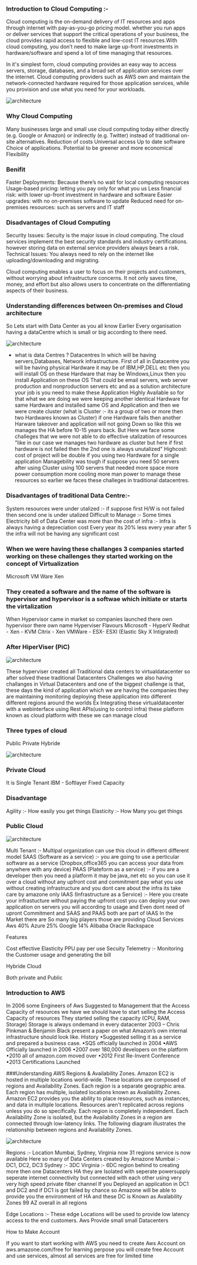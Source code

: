 ### Introduction to Cloud Computing :-

  Cloud computing is the on-demand delivery of IT resources and apps through internet with pay-as-you-go pricing model.
  whether you run apps or deliver services that support the critical operations of your business, the cloud provides rapid access to flexible and low-cost IT 
  resources.With cloud computing, you don’t need to make large up-front investments in hardware/software and spend a lot of time managing that resources.

  In it's simplest form, cloud computing provides an easy way to access servers, storage, databases, and a broad set of application services over the internet. 
  Cloud computing providers such as AWS own and maintain the network-connected hardware required for those application services, while you provision and use 
  what you need for your workloads.

![architecture](./images/WhatIsCC.png)

### Why Cloud Computing

  Many businesses large and small use cloud computing today either directly  (e.g. Google or Amazon) or indirectly (e.g. Twitter) instead of traditional on-site alternatives.
   Reduction of costs
   Universal access
   Up to date software
   Choice of applications.
   Potential to be greener and more economical
   Flexibility

### Benifit

  Faster Deployments: Because there’s no wait for local computing resources
  Usage-based pricing: letting you pay only for what you us
  Less financial risk: with lower up-front investment in hardware and software
  Easier upgrades: with no on-premises software to update
  Reduced need for on-premises resources: such as servers and IT staff

### Disadvantages of Cloud Computing

  Security Issues: Secuity is the major issue in cloud computing. The cloud  services implement the best security standards and industry  certifications. however storing data on external service providers always  bears a risk.
  Technical Issues: You always need to rely on the internet like  uploading/downloading and migrating.

  Cloud computing enables a user to focus on their projects and customers, without worrying about infrastructure concerns. It not only
  saves time, money, and effort but also allows users to concentrate on the differentiating aspects of their business.

### Understanding differences between On-premises and Cloud architecture

  So Lets start with Data Center as you all know Earlier Every organisation having a dataCentre which is small or big according to there need.

![architecture](./images/TraditionalDataCenter.png)

- what is data Centres ? 
  Datacentres In which will be having servers,Databases, Network infrastructure.
  First of all in Datacentre you will be having physical Hardware it may be of IBM,HP,DELL etc then you will install OS on these Hardware that may be Windows,Linux then you install Application on these OS That could be email servers,
  web server production and nonproduction servers etc and as a solution architecture your job is you need to make these Application Highly Available so for that what we are doing we were keeping another identical Hardware for same Hardware and installed same OS and Application
  and then we were create cluster (what is Cluster :- its a group of two or more then two  Hardwares known as Cluster) if one Hardware fails then another Harware takeover and application will not going Down so like this we manages the
  HA before 10-15 years back. But Here we face some challeges that we were not able to do effective utalization of resources "like in our case we manages two hardware as cluster but here if first hardware is not failed then the 2nd 
  one is always unutalized" 
  Highcost:  cost of project will be double if you using two Hardware for a single application 
  Managebility was tough if suppose you need 50 servers after using Cluster using 100 servers that needed more space more power consumption more cooling more man power to manage these resources so earlier we faces these challeges in traditional datacentres.

### Disadvantages of traditional Data Centre:- 
  System resources were under utalized :- if suppose first H/W is not failed then second one is under utalized
  Difficult to Manage :- 
  Some times Electricity bill of Data Center was more than the cost of infra :- infra is always having a depreciation cost Every year its 20% less every year after 5 the infra will not be having any significant cost 

### When we were having these challanges 3 companies started working on these challenges they started working on the concept of Virtualization
  Microsoft 
  VM Ware
  Xen

### They created a software and the name of the software is hypervisor and hypervisor is a softwae which initiate or starts the virtalization
  When Hypervisor came in market so companies launched there own hypervisor there own name
  Hyperviser Flavours
  Microsoft - HyperV
  Redhat - Xen - KVM 
  Citrix - Xen 
  VMWare - ESX- ESXI (Elastic Sky X Intigrated)

### After HiperViser (PiC)

![architecture](./images/afterHyperviser.png)

  These hyperviser created all Traditional data centers to virtualdatacenter 
  so after solved these traditional Datacenters Challenges we also having challanges in Virtual Datacenters and one of the biggest challenge is that, these days
  the kind of application which we are having the companies they are maintaining monitoring deploying these application into different different regions around
  the worlds
  Ex
  Integrating these virtualdatacenter with a webinterface using Rest APIs(using to control infra) these platform known as cloud platform with these we can manage cloud

### Three types of cloud 
Public 
Private 
Hybride

![architecture](./images/threeTypesOfCloud.png)

### Private Cloud

It is Single Tenant
IBM - Softlayer
Fixed Capacity

### Disadvantage
Agility :- How easily you get things
Elasticity :- How Many you get things

### Public Cloud

![architecture](./images/CloudServiceModelsIaaSPaaSSaaS.png)

Multi Tenant :- Multipal organization can use this cloud in different different model
SAAS (Software as a service) :- you are going to use a perticular software as a service (Dropbox,office365 you can access your data from anywhere with any device)
PAAS (Plateform as a service) :- if you are a developer then you need a platform it may be java,.net etc so you can use it over a cloud without any upfront cost and commitment pay what you use without creating infrastructure and you dont care about the infra its take care by amazone only
IAAS (Infrastructure as a Service) :- Here you create your infrastucture without paying the upfront cost you  can deploy your own application on servers you will according to usage and Even dont need of upront Commitment and SAAS and PAAS both are part of IAAS 
In the Market there are So many big players those are providing Cloud Services
Aws 40%
Azure 25%
Google 14%
Alibaba
Oracle
Rackspace

Features

Cost effective
Elasticity
PPU pay per use
Secuity
Telemetry :- Monitoring the Customer usage and generating the bill

Hybride Cloud 

Both private and Public 


### Introduction to AWS

In 2006 some Engineers of Aws Suggested to Management that the Access Capacity of resources we have we should have to start selling the Access Capacity of resources
They started selling the capacity (CPU, RAM, Storage) Storage is always ondemand in every datacenter 
2003 – Chris Pinkman & Benjamin Black present a paper on what Amazon’s own internal infrastructure should look like.
History
•Suggested selling it as a service and prepared a business case.
•SQS officially launched in 2004
•AWS Officially launched in 2006
•2007 over 180,000 developers on the platform
•2010 all of amazon.com moved over
•2012 First Re-Invent Conference
•2013 Certifications Launched


###Understanding AWS Regions & Availability Zones.
Amazon EC2 is hosted in multiple locations world-wide. These locations are composed of regions and Availability Zones. Each region is a separate geographic area.
Each region has multiple, isolated locations known as Availability Zones. Amazon EC2 provides you the ability to place resources, such as instances, and data in multiple locations. Resources aren't replicated across regions unless you do so specifically.
Each region is completely independent. Each Availability Zone is isolated, but the Availability Zones in a region are connected through low-latency links.
The following diagram illustrates the relationship between regions and Availability Zones.

![architecture](./images/AwsAZAndRegion.png)

Regions :- Location 
Mumbai, Sydney, Virginia now 31 regions service is now available
Here so many of Data Centers created by Amazone 
Mumbai :- DC1, DC2, DC3
Sydney :- 3DC
Virginia :- 6DC
region behind to creating more then one Datacenters HA they are Isolated with seperate powersupply seperate internet connectivity but connected 
with each other using very very high speed private fiber channel 
If you Deployed an application in DC1 and DC2 and if DC1 is got failed by chance so Amazone will be able to provide you the environment of HA and these DC is Known as 
Avalability Zones 99 AZ overall in all regions
 
Edge Locations :- These edge Locations will be used to provide low latency access to the end customers.
Aws Provide small small Datacenters


How to Make Account

If you want to start working with AWS you need to create Aws Account on aws.amazone.com/free 
for learning perpose you will create free Account and use services, almost all services are free for limited time




  



